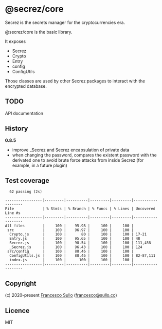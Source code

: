 # @secrez/core

Secrez is the secrets manager for the cryptocurrencies era.

@secrez/core is the basic library.

It exposes 
* Secrez
* Crypto
* Entry
* config
* ConfigUtils

Those classes are used by other Secrez packages to interact with the encrypted database.


## TODO

API documentation

## History

__0.8.5__
* improve _Secrez and Secrez encapsulation of private data
* when changing the password, compares the existent password with the derivated one to avoid brute force attacks from inside Secrez (for example, in a future plugin)  


## Test coverage

```
  62 passing (2s)

-----------------|---------|----------|---------|---------|-------------------
File             | % Stmts | % Branch | % Funcs | % Lines | Uncovered Line #s 
-----------------|---------|----------|---------|---------|-------------------
All files        |     100 |    95.98 |     100 |     100 |                   
 src             |     100 |    96.97 |     100 |     100 |                   
  Crypto.js      |     100 |       80 |     100 |     100 | 17-21             
  Entry.js       |     100 |    95.65 |     100 |     100 | 40                
  Secrez.js      |     100 |    98.54 |     100 |     100 | 111,438           
  _Secrez.js     |     100 |    96.43 |     100 |     100 | 124               
 src/config      |     100 |    88.46 |     100 |     100 |                   
  ConfigUtils.js |     100 |    88.46 |     100 |     100 | 82-87,111         
  index.js       |     100 |      100 |     100 |     100 |                   
-----------------|---------|----------|---------|---------|-------------------
```


## Copyright

(c) 2020-present [Francesco Sullo](https://francesco.sullo.co) (<francesco@sullo.co>)

## Licence

MIT

